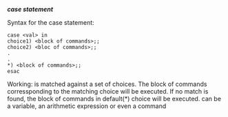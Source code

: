 ***case statement***

Syntax for the case statement:
```
case <val> in
choice1) <block of commands>;;
choice2) <bloc of commands>;;
.
.
*) <block of commands>;;
esac
```
Working: <val> is matched against a set of choices. The block of commands corressponding to the matching choice will be executed. 
If no match is found, the block of commands in default(*) choice will be executed. <val> can be a variable, an arithmetic expression or even a command
